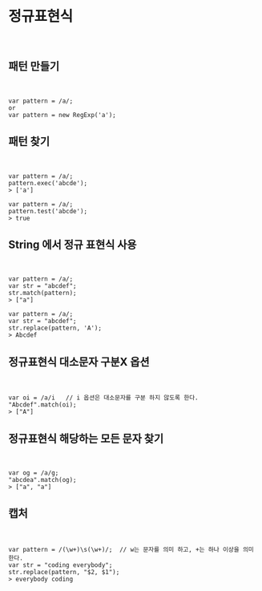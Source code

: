 # 정규표현식 
<br>

## 패턴 만들기
<br>

```
var pattern = /a/;
or
var pattern = new RegExp('a');
```

## 패턴 찾기
<br>

```
var pattern = /a/;
pattern.exec('abcde');
> ['a']
```

```
var pattern = /a/;
pattern.test('abcde');
> true
```

## String 에서 정규 표현식 사용
<br>

```
var pattern = /a/;
var str = "abcdef";
str.match(pattern);
> ["a"]
```

```
var pattern = /a/;
var str = "abcdef";
str.replace(pattern, 'A');
> Abcdef
```

## 정규표현식 대소문자 구분X 옵션
<br>

```
var oi = /a/i   // i 옵션은 대소문자를 구분 하지 않도록 한다.
"Abcdef".match(oi);
> ["A"]
```

## 정규표현식 해당하는 모든 문자 찾기
<br>

```
var og = /a/g;
"abcdea".match(og);
> ["a", "a"]
```

## 캡처
<br>

```
var pattern = /(\w+)\s(\w+)/;  // w는 문자를 의미 하고, +는 하나 이상을 의미 한다.
var str = "coding everybody";
str.replace(pattern, "$2, $1");
> everybody coding
```
